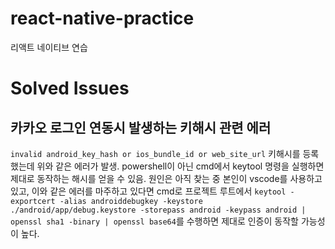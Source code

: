 # react-native-practice
리액트 네이티브 연습

# Solved Issues

## 카카오 로그인 연동시 발생하는 키해시 관련 에러 
`invalid android_key_hash or ios_bundle_id or web_site_url`
키해시를 등록했는데 위와 같은 에러가 발생.
powershell이 아닌 cmd에서 keytool 명령을 실행하면 제대로 동작하는 해시를 얻을 수 있음. 원인은 아직 찾는 중
본인이 vscode를 사용하고 있고, 이와 같은 에러를 마주하고 있다면 cmd로 프로젝트 루트에서 `keytool -exportcert -alias androiddebugkey -keystore ./android/app/debug.keystore -storepass android -keypass android | openssl sha1 -binary | openssl base64`를 수행하면 제대로 인증이 동작할 가능성이 높다.
